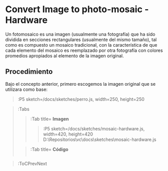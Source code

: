 # Convert Image to photo-mosaic - Hardware

Un fotomosaico es una imagen (usualmente una fotografía) que ha sido dividida en secciones rectangulares (usualmente del mismo tamaño), tal como es compuesto un mosaico tradicional, con la característica de que cada elemento del mosaico es reemplazado por otra fotografía con colores promedios apropiados al elemento de la imagen original.

## Procedimiento

Bajo el concepto anterior, primero escogemos la imagen original que se utilizara como base:

> :P5 sketch=/docs/sketches/perro.js, width=250, height=250

> :Tabs
> > :Tab title= **Imagen**
> > 
> > > :P5 sketch=/docs/sketches/mosaic-hardware.js, width=420, height=420
D:\Repositorios\vc\docs\sketches\mosaic-hardware.js
>
> > :Tab title= **Código**
> >
> > ``` js
> > ```
> > 


> :ToCPrevNext